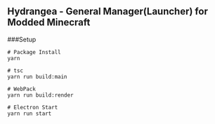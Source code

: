 ## Hydrangea - General Manager(Launcher) for Modded Minecraft

###Setup

```shell
# Package Install
yarn

# tsc
yarn run build:main

# WebPack
yarn run build:render

# Electron Start
yarn run start
```

